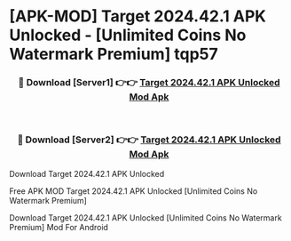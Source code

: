 # [APK-MOD] Target 2024.42.1 APK Unlocked - [Unlimited Coins No Watermark Premium] tqp57



<div align="center">
<h3>🔴 Download [Server1] 👉👉 <a href="https://momento.my/?title=Target_2024.42.1_APK_Unlocked">Target 2024.42.1 APK Unlocked Mod Apk</a></h3><br>

<h3>🔴 Download [Server2] 👉👉 <a href="https://momento.my/?title=Target_2024.42.1_APK_Unlocked">Target 2024.42.1 APK Unlocked Mod Apk</a></h3>
</div>



Download Target 2024.42.1 APK Unlocked 

Free APK MOD Target 2024.42.1 APK Unlocked [Unlimited Coins No Watermark Premium]

Download Target 2024.42.1 APK Unlocked [Unlimited Coins No Watermark Premium] Mod For Android
